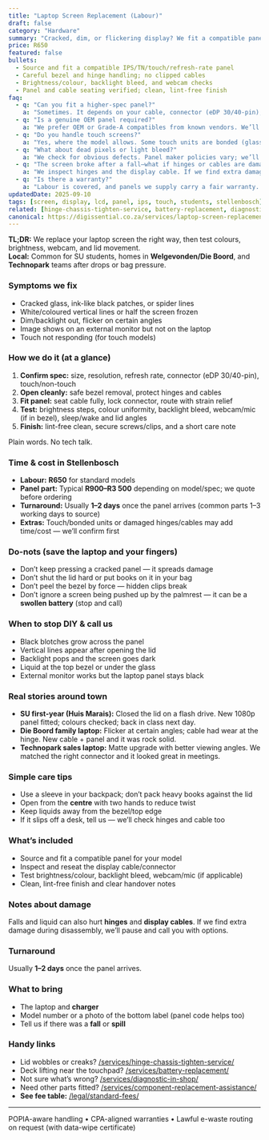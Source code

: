 ```yaml
---
title: "Laptop Screen Replacement (Labour)"
draft: false
category: "Hardware"
summary: "Cracked, dim, or flickering display? We fit a compatible panel neatly and test brightness, colours, and webcam."
price: R650
featured: false
bullets:
  - Source and fit a compatible IPS/TN/touch/refresh-rate panel
  - Careful bezel and hinge handling; no clipped cables
  - Brightness/colour, backlight bleed, and webcam checks
  - Panel and cable seating verified; clean, lint-free finish
faq:
  - q: "Can you fit a higher-spec panel?"
    a: "Sometimes. It depends on your cable, connector (eDP 30/40-pin), and BIOS support. We’ll check options and explain trade-offs."
  - q: "Is a genuine OEM panel required?"
    a: "We prefer OEM or Grade-A compatibles from known vendors. We’ll discuss quality vs price before ordering."
  - q: "Do you handle touch screens?"
    a: "Yes, where the model allows. Some touch units are bonded (glass+LCD). We’ll quote the correct assembly."
  - q: "What about dead pixels or light bleed?"
    a: "We check for obvious defects. Panel maker policies vary; we’ll tell you the tolerance before we order."
  - q: "The screen broke after a fall—what if hinges or cables are damaged?"
    a: "We inspect hinges and the display cable. If we find extra damage, we’ll call with honest options before work continues."
  - q: "Is there a warranty?"
    a: "Labour is covered, and panels we supply carry a fair warranty. We explain it on handover."
updatedDate: 2025-09-10
tags: [screen, display, lcd, panel, ips, touch, students, stellenbosch]
related: [hinge-chassis-tighten-service, battery-replacement, diagnostic-in-shop, component-replacement-assistance]
canonical: https://digissential.co.za/services/laptop-screen-replacement/
---
```


**TL;DR:** We replace your laptop screen the right way, then test colours, brightness, webcam, and lid movement.  
**Local:** Common for SU students, homes in **Welgevonden/Die Boord**, and **Technopark** teams after drops or bag pressure.

### Symptoms we fix
- Cracked glass, ink-like black patches, or spider lines  
- White/coloured vertical lines or half the screen frozen  
- Dim/backlight out, flicker on certain angles  
- Image shows on an external monitor but not on the laptop  
- Touch not responding (for touch models)

### How we do it (at a glance)
1) **Confirm spec:** size, resolution, refresh rate, connector (eDP 30/40-pin), touch/non-touch  
2) **Open cleanly:** safe bezel removal, protect hinges and cables  
3) **Fit panel:** seat cable fully, lock connector, route with strain relief  
4) **Test:** brightness steps, colour uniformity, backlight bleed, webcam/mic (if in bezel), sleep/wake and lid angles  
5) **Finish:** lint-free clean, secure screws/clips, and a short care note

Plain words. No tech talk.

### Time & cost in Stellenbosch
- **Labour:** **R650** for standard models  
- **Panel part:** Typical **R900–R3 500** depending on model/spec; we quote before ordering  
- **Turnaround:** Usually **1–2 days** once the panel arrives (common parts 1–3 working days to source)  
- **Extras:** Touch/bonded units or damaged hinges/cables may add time/cost — we’ll confirm first

### Do-nots (save the laptop and your fingers)
- Don’t keep pressing a cracked panel — it spreads damage  
- Don’t shut the lid hard or put books on it in your bag  
- Don’t peel the bezel by force — hidden clips break  
- Don’t ignore a screen being pushed up by the palmrest — it can be a **swollen battery** (stop and call)

### When to stop DIY & call us
- Black blotches grow across the panel  
- Vertical lines appear after opening the lid  
- Backlight pops and the screen goes dark  
- Liquid at the top bezel or under the glass  
- External monitor works but the laptop panel stays black

### Real stories around town
- **SU first-year (Huis Marais):** Closed the lid on a flash drive. New 1080p panel fitted; colours checked; back in class next day.  
- **Die Boord family laptop:** Flicker at certain angles; cable had wear at the hinge. New cable + panel and it was rock solid.  
- **Technopark sales laptop:** Matte upgrade with better viewing angles. We matched the right connector and it looked great in meetings.

### Simple care tips
- Use a sleeve in your backpack; don’t pack heavy books against the lid  
- Open from the **centre** with two hands to reduce twist  
- Keep liquids away from the bezel/top edge  
- If it slips off a desk, tell us — we’ll check hinges and cable too

### What’s included
- Source and fit a compatible panel for your model  
- Inspect and reseat the display cable/connector  
- Test brightness/colour, backlight bleed, webcam/mic (if applicable)  
- Clean, lint-free finish and clear handover notes

### Notes about damage
Falls and liquid can also hurt **hinges** and **display cables**. If we find extra damage during disassembly, we’ll pause and call you with options.

### Turnaround
Usually **1–2 days** once the panel arrives.

### What to bring
- The laptop and **charger**  
- Model number or a photo of the bottom label (panel code helps too)  
- Tell us if there was a **fall** or **spill**

### Handy links
- Lid wobbles or creaks? [/services/hinge-chassis-tighten-service/](/services/hinge-chassis-tighten-service/)  
- Deck lifting near the touchpad? [/services/battery-replacement/](/services/battery-replacement/)  
- Not sure what’s wrong? [/services/diagnostic-in-shop/](/services/diagnostic-in-shop/)  
- Need other parts fitted? [/services/component-replacement-assistance/](/services/component-replacement-assistance/)  
- **See fee table:** [/legal/standard-fees/](/legal/standard-fees/)

---

POPIA-aware handling • CPA-aligned warranties • Lawful e-waste routing on request (with data-wipe certificate)
